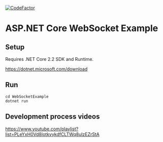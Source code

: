 [![CodeFactor](https://www.codefactor.io/repository/github/konard/asp.net-core-websocket-example/badge)](https://www.codefactor.io/repository/github/konard/asp.net-core-websocket-example)

# ASP.NET Core WebSocket Example

## Setup
Requires .NET Core 2.2 SDK and Runtime.

https://dotnet.microsoft.com/download

## Run
```
cd WebSocketExample
dotnet run
```

## Development process videos
https://www.youtube.com/playlist?list=PLeYxH0Vd8lotkvykdfCLTWq8ulzEZrStA
